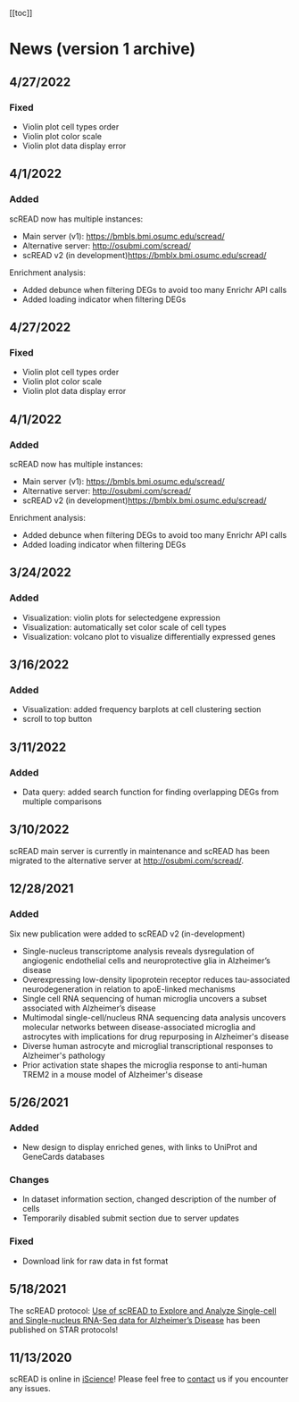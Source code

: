 [[toc]]

# News (version 1 archive)

## 4/27/2022

### Fixed

- Violin plot cell types order
- Violin plot color scale
- Violin plot data display error

## 4/1/2022

### Added

scREAD now has multiple instances:

- Main server (v1): https://bmbls.bmi.osumc.edu/scread/
- Alternative server: http://osubmi.com/scread/
- scREAD v2 (in development)https://bmblx.bmi.osumc.edu/scread/

Enrichment analysis:

- Added debunce when filtering DEGs to avoid too many Enrichr API calls
- Added loading indicator when filtering DEGs

## 4/27/2022

### Fixed

- Violin plot cell types order
- Violin plot color scale
- Violin plot data display error

## 4/1/2022

### Added

scREAD now has multiple instances:

- Main server (v1): https://bmbls.bmi.osumc.edu/scread/
- Alternative server: http://osubmi.com/scread/
- scREAD v2 (in development)https://bmblx.bmi.osumc.edu/scread/

Enrichment analysis:

- Added debunce when filtering DEGs to avoid too many Enrichr API calls
- Added loading indicator when filtering DEGs

## 3/24/2022

### Added

- Visualization: violin plots for selectedgene expression
- Visualization: automatically set color scale of cell types
- Visualization: volcano plot to visualize differentially expressed genes

## 3/16/2022

### Added

- Visualization: added frequency barplots at cell clustering section
- scroll to top button

## 3/11/2022

### Added

- Data query: added search function for finding overlapping DEGs from multiple comparisons

## 3/10/2022

scREAD main server is currently in maintenance and scREAD has been migrated to the alternative server at http://osubmi.com/scread/.

## 12/28/2021

### Added

Six new publication were added to scREAD v2 (in-development)

- Single-nucleus transcriptome analysis reveals dysregulation of angiogenic endothelial cells and neuroprotective glia in Alzheimer’s disease
- Overexpressing low-density lipoprotein receptor reduces tau-associated neurodegeneration in relation to apoE-linked mechanisms
- Single cell RNA sequencing of human microglia uncovers a subset associated with Alzheimer’s disease
- Multimodal single-cell/nucleus RNA sequencing data analysis uncovers molecular networks between disease-associated microglia and astrocytes with implications for drug repurposing in Alzheimer's disease
- Diverse human astrocyte and microglial transcriptional responses to Alzheimer's pathology
- Prior activation state shapes the microglia response to anti-human TREM2 in a mouse model of Alzheimer's disease

## 5/26/2021

### Added

- New design to display enriched genes, with links to UniProt and GeneCards databases

### Changes

- In dataset information section, changed description of the number of cells
- Temporarily disabled submit section due to server updates

### Fixed

- Download link for raw data in fst format

## 5/18/2021

The scREAD protocol: [Use of scREAD to Explore and Analyze Single-cell and Single-nucleus RNA-Seq data for Alzheimer’s Disease](https://doi.org/10.1016/j.xpro.2021.100513) has been published on STAR protocols!

## 11/13/2020

scREAD is online in [iScience](<https://www.cell.com/iscience/fulltext/S2589-0042(20)30966-4?rss=yes>)! Please feel free to [contact](https://bmbls.bmi.osumc.edu/scread/help/contact) us if you encounter any issues.
